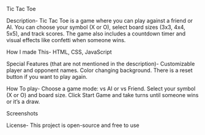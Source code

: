 Tic Tac Toe

Description- Tic Tac Toe is a game where you can play against a friend or AI. 
You can choose your symbol (X or O), select board sizes (3x3, 4x4, 5x5), and track scores. 
The game also includes a countdown timer and visual effects like confetti when someone wins.

How I made This- HTML, CSS, JavaScript

Special Features (that are not mentioned in the description)- Customizable player and opponent names. Color changing background. There is a reset button if you want to play again.

How To play- Choose a game mode: vs AI or vs Friend. Select your symbol (X or O) and board size. Click Start Game and take turns until someone wins or it’s a draw.


Screenshots


License- This project is open-source and free to use
